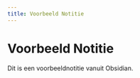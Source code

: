 ```yaml
---
title: Voorbeeld Notitie
---
```


# Voorbeeld Notitie

Dit is een voorbeeldnotitie vanuit Obsidian.
